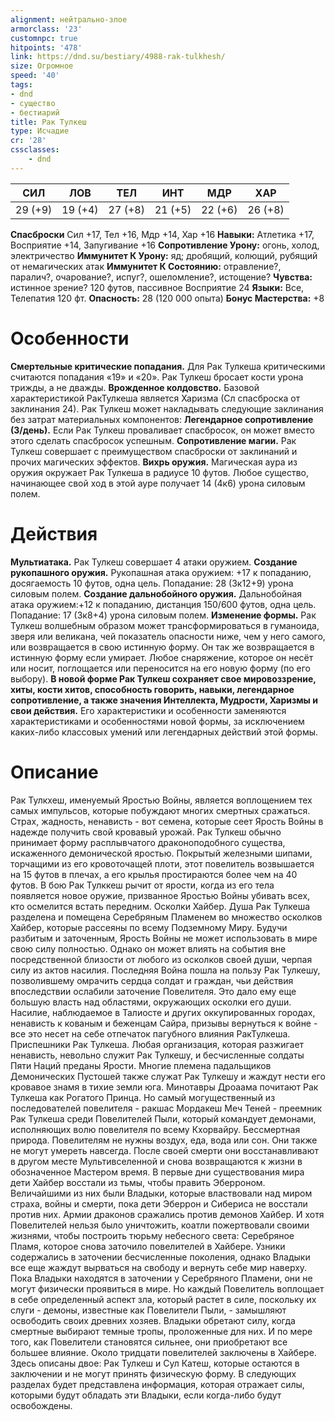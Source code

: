 ```yaml
---
alignment: нейтрально-злое
armorclass: '23'
customnpc: true
hitpoints: '478'
link: https://dnd.su/bestiary/4988-rak-tulkhesh/
size: Огромное
speed: '40'
tags:
- dnd
- существо
- бестиарий
title: Рак Тулкеш
type: Исчадие
cr: '28'
cssclasses:
    - dnd
---
```



| СИЛ | ЛОВ | ТЕЛ | ИНТ | МДР | ХАР |
|---|---|---|---|---|---|
| 29 (+9) | 19 (+4) | 27 (+8) | 21 (+5) | 22 (+6) | 26 (+8) |
**Спасброски** Сил +17, Тел +16, Мдр +14, Хар +16
**Навыки:** Атлетика +17, Восприятие +14, Запугивание +16
**Сопротивление Урону:** огонь, холод, электричество
**Иммунитет К Урону:** яд; дробящий, колющий, рубящий от немагических атак
**Иммунитет К Состоянию:** отравление?, паралич?, очарование?, испуг?, ошеломление?, истощение?
**Чувства:** истинное зрение? 120 футов, пассивное Восприятие 24
**Языки:** Все, Телепатия 120 фт.
**Опасность:** 28 (120 000 опыта)
**Бонус Мастерства:** +8


# Особенности
**Смертельные критические попадания.** Для Рак Тулкеша критическими считаются попадания «19» и «20». Рак Тулкеш бросает кости урона трижды, а не дважды.
**Врожденное колдовство.** Базовой характеристикой РакТулкеша является Харизма (Сл спасброска от заклинания 24). Рак Тулкеш может накладывать следующие заклинания без затрат материальных компонентов:
**Легендарное сопротивление (3/день).** Если Рак Тулкеш проваливает спасбросок, он может вместо этого сделать спасбросок успешным.
**Сопротивление магии.** Рак Тулкеш совершает с преимуществом спасброски от заклинаний и прочих магических эффектов.
**Вихрь оружия.** Магическая аура из оружия окружает Рак Тулкеша в радиусе 10 футов. Любое существо, начинающее свой ход в этой ауре получает 14 (4к6) урона силовым полем.


# Действия
**Мультиатака.** Рак Тулкеш совершает 4 атаки оружием.
**Создание рукопашного оружия.** Рукопашная атака оружием: +17 к попаданию, досягаемость 10 футов, одна цель. Попадание: 28 (3к12+9) урона силовым полем.
**Создание дальнобойного оружия.** Дальнобойная атака оружием:+12 к попаданию, дистанция 150/600 футов, одна цель. Попадание: 17 (3к8+4) урона силовым полем.
**Изменение формы.** Рак Тулкеш волшебным образом может трансформироваться в гуманоида, зверя или великана, чей показатель опасности ниже, чем у него самого, или возвращается в свою истинную форму. Он так же возвращается в истинную форму если умирает. Любое снаряжение, которое он несёт или носит, поглощается или переносится на его новую форму (по его выбору).
**В новой форме Рак Тулкеш сохраняет свое мировоззрение, хиты, кости хитов, способность говорить, навыки, легендарное сопротивление, а также значения Интеллекта, Мудрости, Харизмы и свои действия.** Его характеристики и особенности заменяются характеристиками и особенностями новой формы, за исключением каких-либо классовых умений или легендарных действий этой формы.


# Описание
Рак Тулкхеш, именуемый Яростью Войны, является воплощением тех самых импульсов, которые побуждают многих смертных сражаться. Страх, жадность, ненависть - вот семена, которые сеет Ярость Войны в надежде получить свой кровавый урожай. Рак Тулкеш обычно принимает форму расплывчатого драконоподобного существа, искаженного демонической яростью. Покрытый железными шипами, торчащими из его кровоточащей плоти, этот повелитель возвышается на 15 футов в плечах, а его крылья простираются более чем на 40 футов. В бою Рак Тулккеш рычит от ярости, когда из его тела появляется новое оружие, призванное Яростью Войны убивать всех, кто осмелится встать передним. Осколки Хайбер. Душа Рак Тулкеша разделена и помещена Серебряным Пламенем во множество осколков Хайбер, которые рассеяны по всему Подземному Миру. Будучи разбитым и заточенным, Ярость Войны не может использовать в мире свою силу полностью. Однако он может влиять на события вне посредственной близости от любого из осколков своей души, черпая силу из актов насилия. Последняя Война пошла на пользу Рак Тулкешу, позволившему омрачить сердца солдат и граждан, чьи действия впоследствии ослабили заточение Повелителя. Это дало ему еще большую власть над областями, окружающих осколки его души. Насилие, наблюдаемое в Талиосте и других оккупированных городах, ненависть к кованым и беженцам Сайра, призывы вернуться к войне - все это несет на себе отпечаток пагубного влияния РакТулкеша. Приспешники Рак Тулкеша. Любая организация, которая разжигает ненависть, невольно служит Рак Тулкешу, и бесчисленные солдаты Пяти Наций преданы Ярости. Многие племена падальщиков Демонических Пустошей также служат Рак Тулкешу и жаждут нести его кровавое знамя в тихие земли юга. Минотавры Дроаама почитают Рак Тулкеша как Рогатого Принца. Но самый могущественный из последователей повелителя - ракшас Мордакеш Меч Теней - преемник Рак Тулкеша среди Повелителей Пыли, который командует демонами, исполняющих волю повелителя по всему Кхорвайру. Бессмертная природа. Повелителям не нужны воздух, еда, вода или сон. Они также не могут умереть навсегда. После своей смерти они восстанавливают в другом месте Мультивселенной и снова возвращаются к жизни в обозначенное Мастером время. В первые дни существования мира дети Хайбер восстали из тьмы, чтобы править Эберроном. Величайшими из них были Владыки, которые властвовали над миром страха, войны и смерти, пока дети Эберрон и Сибериса не восстали против них. Армии драконов сражались против демонов Хайбер. И хотя Повелителей нельзя было уничтожить, коатли пожертвовали своими жизнями, чтобы построить тюрьму небесного света: Серебряное Пламя, которое снова заточило повелителей в Хайбере. Узники содержались в заточении бесчисленные поколения, однако Владыки все еще жаждут вырваться на свободу и вернуть себе мир наверху. Пока Владыки находятся в заточении у Серебряного Пламени, они не могут физически проявиться в мире. Но каждый Повелитель воплощает в себе определенный аспект зла, который растет в силе, поскольку их слуги - демоны, известные как Повелители Пыли, - замышляют освободить своих древних хозяев. Владыки обретают силу, когда смертные выбирают темные тропы, проложенные для них. И по мере того, как Повелители становятся сильнее, они приобретают все большее влияние. Около тридцати повелителей заключены в Хайбере. Здесь описаны двое: Рак Тулкеш и Сул Катеш, которые остаются в заключении и не могут принять физическую форму. В следующих разделах будет представлена информация, которая отражает силы, которыми будут обладать эти Владыки, если когда-либо будут освобождены.